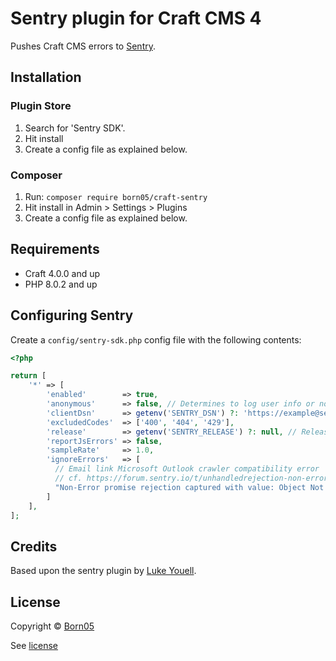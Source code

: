 # Sentry plugin for Craft CMS 4

Pushes Craft CMS errors to [Sentry](https://sentry.io/).

## Installation

### Plugin Store
1. Search for 'Sentry SDK'.
2. Hit install
3. Create a config file as explained below.

### Composer
1. Run: `composer require born05/craft-sentry`
2. Hit install in Admin > Settings > Plugins
3. Create a config file as explained below.

## Requirements
- Craft 4.0.0 and up
- PHP 8.0.2 and up

## Configuring Sentry
Create a `config/sentry-sdk.php` config file with the following contents:

```php
<?php

return [
    '*' => [
        'enabled'        => true,
        'anonymous'      => false, // Determines to log user info or not
        'clientDsn'      => getenv('SENTRY_DSN') ?: 'https://example@sentry.io/123456789', // Set as string or use environment variable.
        'excludedCodes'  => ['400', '404', '429'],
        'release'        => getenv('SENTRY_RELEASE') ?: null, // Release number/name used by sentry.
        'reportJsErrors' => false,
        'sampleRate'     => 1.0,
        'ignoreErrors'   => [
          // Email link Microsoft Outlook crawler compatibility error
          // cf. https://forum.sentry.io/t/unhandledrejection-non-error-promise-rejection-captured-with-value/14062
          "Non-Error promise rejection captured with value: Object Not Found Matching Id:",
        ]
    ],
];
```

## Credits
Based upon the sentry plugin by [Luke Youell](https://github.com/lukeyouell).

## License

Copyright © [Born05](https://www.born05.com/)

See [license](https://github.com/born05/craft-sentry/blob/master/LICENSE.md)

